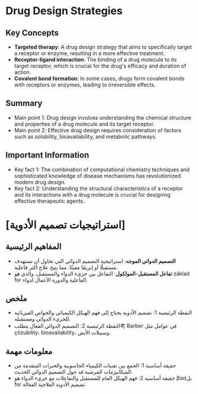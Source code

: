 # Drug Design Strategies
## Key Concepts
* **Targeted therapy**: A drug design strategy that aims to specifically target a receptor or enzyme, resulting in a more effective treatment.
* **Receptor-ligand interaction**: The binding of a drug molecule to its target receptor, which is crucial for the drug's efficacy and duration of action.
* **Covalent bond formation**: In some cases, drugs form covalent bonds with receptors or enzymes, leading to irreversible effects.

## Summary
* Main point 1: Drug design involves understanding the chemical structure and properties of a drug molecule and its target receptor.
* Main point 2: Effective drug design requires consideration of factors such as solubility, bioavailability, and metabolic pathways.

## Important Information
* Key fact 1: The combination of computational chemistry techniques and sophisticated knowledge of disease mechanisms has revolutionized modern drug design.
* Key fact 2: Understanding the structural characteristics of a receptor and its interactions with a drug molecule is crucial for designing effective therapeutic agents.

# [استراتيجيات تصميم الأدوية]
## المفاهيم الرئيسية
* **التصميم الدوائي الموجه**: استراتيجية التصميم الدوائي التي تحاول أن تستهدف مستقبلًا أو إنزيمًا معينًا، مما يتيح علاج أكثر فاعلية.
* **تفاعل المستقبل-المولكول**: التفاعل بين جزيء الدواء والمستقبل، والذي هو základ for الفاعلية والدورة الأعمال لدواء.

## ملخص
* النقطة الرئيسية 1: تصميم الأدوية يحتاج إلى فهم الهيكل الكيميائي والخواص الفيزيائية للجزيء الدوائي ومستقبله.
* النقطة الرئيسية 2: التصميم الدوائي الفعال يتطلب考 Barber في عوامل مثل çözubility، bioavailability، وسبيلات الأيض.

## معلومات مهمة
* حقيقة أساسية 1: الجمع بين تقنيات الكيمياء الحاسوبية والخبرات المتقدمة من الميكانيزمات المرضية قد حول التصميم الدوائي الحديث.
* حقيقة أساسية 2: فهم الهيكل العام للمستقبل والتفاعلات مع جزيء الدواء هو βασيل for تصميم الأدوية العلاجية الفعالة.